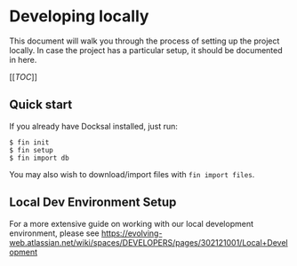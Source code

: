 # Developing locally

This document will walk you through the process of setting up the project locally.
In case the project has a particular setup, it should be documented in here.

[[_TOC_]]

## Quick start

If you already have Docksal installed, just run:

   ```
   $ fin init
   $ fin setup
   $ fin import db
   ```

You may also wish to download/import files with `fin import files`.

## Local Dev Environment Setup

For a more extensive guide on working with our local development environment, please see https://evolving-web.atlassian.net/wiki/spaces/DEVELOPERS/pages/302121001/Local+Development
